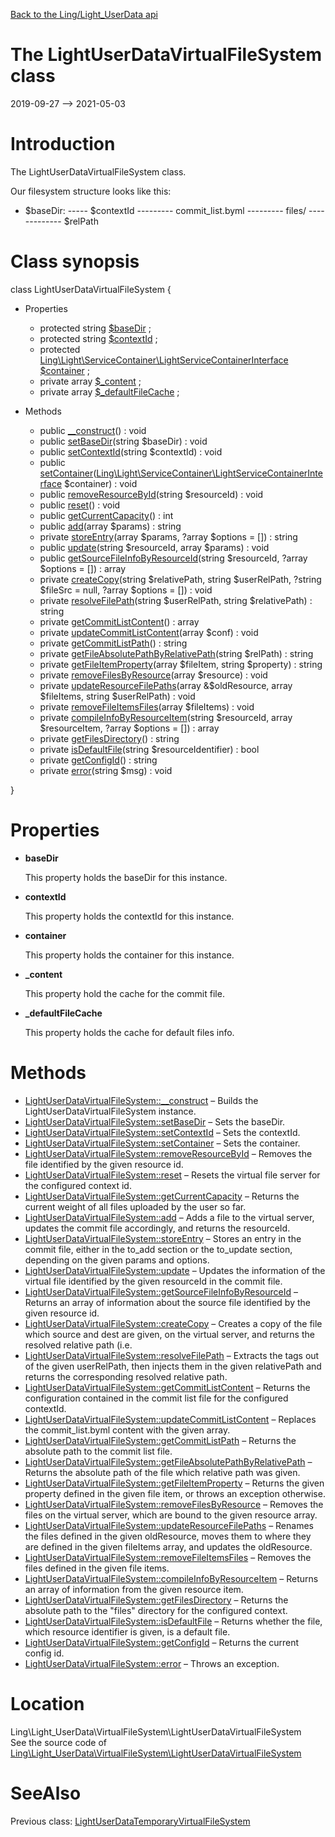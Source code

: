 [Back to the Ling/Light_UserData api](https://github.com/lingtalfi/Light_UserData/blob/master/doc/api/Ling/Light_UserData.md)



The LightUserDataVirtualFileSystem class
================
2019-09-27 --> 2021-05-03






Introduction
============

The LightUserDataVirtualFileSystem class.


Our filesystem structure looks like this:

- $baseDir:
----- $contextId
--------- commit_list.byml
--------- files/
------------- $relPath



Class synopsis
==============


class <span class="pl-k">LightUserDataVirtualFileSystem</span>  {

- Properties
    - protected string [$baseDir](#property-baseDir) ;
    - protected string [$contextId](#property-contextId) ;
    - protected [Ling\Light\ServiceContainer\LightServiceContainerInterface](https://github.com/lingtalfi/Light/blob/master/doc/api/Ling/Light/ServiceContainer/LightServiceContainerInterface.md) [$container](#property-container) ;
    - private array [$_content](#property-_content) ;
    - private array [$_defaultFileCache](#property-_defaultFileCache) ;

- Methods
    - public [__construct](https://github.com/lingtalfi/Light_UserData/blob/master/doc/api/Ling/Light_UserData/VirtualFileSystem/LightUserDataVirtualFileSystem/__construct.md)() : void
    - public [setBaseDir](https://github.com/lingtalfi/Light_UserData/blob/master/doc/api/Ling/Light_UserData/VirtualFileSystem/LightUserDataVirtualFileSystem/setBaseDir.md)(string $baseDir) : void
    - public [setContextId](https://github.com/lingtalfi/Light_UserData/blob/master/doc/api/Ling/Light_UserData/VirtualFileSystem/LightUserDataVirtualFileSystem/setContextId.md)(string $contextId) : void
    - public [setContainer](https://github.com/lingtalfi/Light_UserData/blob/master/doc/api/Ling/Light_UserData/VirtualFileSystem/LightUserDataVirtualFileSystem/setContainer.md)([Ling\Light\ServiceContainer\LightServiceContainerInterface](https://github.com/lingtalfi/Light/blob/master/doc/api/Ling/Light/ServiceContainer/LightServiceContainerInterface.md) $container) : void
    - public [removeResourceById](https://github.com/lingtalfi/Light_UserData/blob/master/doc/api/Ling/Light_UserData/VirtualFileSystem/LightUserDataVirtualFileSystem/removeResourceById.md)(string $resourceId) : void
    - public [reset](https://github.com/lingtalfi/Light_UserData/blob/master/doc/api/Ling/Light_UserData/VirtualFileSystem/LightUserDataVirtualFileSystem/reset.md)() : void
    - public [getCurrentCapacity](https://github.com/lingtalfi/Light_UserData/blob/master/doc/api/Ling/Light_UserData/VirtualFileSystem/LightUserDataVirtualFileSystem/getCurrentCapacity.md)() : int
    - public [add](https://github.com/lingtalfi/Light_UserData/blob/master/doc/api/Ling/Light_UserData/VirtualFileSystem/LightUserDataVirtualFileSystem/add.md)(array $params) : string
    - private [storeEntry](https://github.com/lingtalfi/Light_UserData/blob/master/doc/api/Ling/Light_UserData/VirtualFileSystem/LightUserDataVirtualFileSystem/storeEntry.md)(array $params, ?array $options = []) : string
    - public [update](https://github.com/lingtalfi/Light_UserData/blob/master/doc/api/Ling/Light_UserData/VirtualFileSystem/LightUserDataVirtualFileSystem/update.md)(string $resourceId, array $params) : void
    - public [getSourceFileInfoByResourceId](https://github.com/lingtalfi/Light_UserData/blob/master/doc/api/Ling/Light_UserData/VirtualFileSystem/LightUserDataVirtualFileSystem/getSourceFileInfoByResourceId.md)(string $resourceId, ?array $options = []) : array
    - private [createCopy](https://github.com/lingtalfi/Light_UserData/blob/master/doc/api/Ling/Light_UserData/VirtualFileSystem/LightUserDataVirtualFileSystem/createCopy.md)(string $relativePath, string $userRelPath, ?string $fileSrc = null, ?array $options = []) : void
    - private [resolveFilePath](https://github.com/lingtalfi/Light_UserData/blob/master/doc/api/Ling/Light_UserData/VirtualFileSystem/LightUserDataVirtualFileSystem/resolveFilePath.md)(string $userRelPath, string $relativePath) : string
    - private [getCommitListContent](https://github.com/lingtalfi/Light_UserData/blob/master/doc/api/Ling/Light_UserData/VirtualFileSystem/LightUserDataVirtualFileSystem/getCommitListContent.md)() : array
    - private [updateCommitListContent](https://github.com/lingtalfi/Light_UserData/blob/master/doc/api/Ling/Light_UserData/VirtualFileSystem/LightUserDataVirtualFileSystem/updateCommitListContent.md)(array $conf) : void
    - private [getCommitListPath](https://github.com/lingtalfi/Light_UserData/blob/master/doc/api/Ling/Light_UserData/VirtualFileSystem/LightUserDataVirtualFileSystem/getCommitListPath.md)() : string
    - private [getFileAbsolutePathByRelativePath](https://github.com/lingtalfi/Light_UserData/blob/master/doc/api/Ling/Light_UserData/VirtualFileSystem/LightUserDataVirtualFileSystem/getFileAbsolutePathByRelativePath.md)(string $relPath) : string
    - private [getFileItemProperty](https://github.com/lingtalfi/Light_UserData/blob/master/doc/api/Ling/Light_UserData/VirtualFileSystem/LightUserDataVirtualFileSystem/getFileItemProperty.md)(array $fileItem, string $property) : string
    - private [removeFilesByResource](https://github.com/lingtalfi/Light_UserData/blob/master/doc/api/Ling/Light_UserData/VirtualFileSystem/LightUserDataVirtualFileSystem/removeFilesByResource.md)(array $resource) : void
    - private [updateResourceFilePaths](https://github.com/lingtalfi/Light_UserData/blob/master/doc/api/Ling/Light_UserData/VirtualFileSystem/LightUserDataVirtualFileSystem/updateResourceFilePaths.md)(array &$oldResource, array $fileItems, string $userRelPath) : void
    - private [removeFileItemsFiles](https://github.com/lingtalfi/Light_UserData/blob/master/doc/api/Ling/Light_UserData/VirtualFileSystem/LightUserDataVirtualFileSystem/removeFileItemsFiles.md)(array $fileItems) : void
    - private [compileInfoByResourceItem](https://github.com/lingtalfi/Light_UserData/blob/master/doc/api/Ling/Light_UserData/VirtualFileSystem/LightUserDataVirtualFileSystem/compileInfoByResourceItem.md)(string $resourceId, array $resourceItem, ?array $options = []) : array
    - private [getFilesDirectory](https://github.com/lingtalfi/Light_UserData/blob/master/doc/api/Ling/Light_UserData/VirtualFileSystem/LightUserDataVirtualFileSystem/getFilesDirectory.md)() : string
    - private [isDefaultFile](https://github.com/lingtalfi/Light_UserData/blob/master/doc/api/Ling/Light_UserData/VirtualFileSystem/LightUserDataVirtualFileSystem/isDefaultFile.md)(string $resourceIdentifier) : bool
    - private [getConfigId](https://github.com/lingtalfi/Light_UserData/blob/master/doc/api/Ling/Light_UserData/VirtualFileSystem/LightUserDataVirtualFileSystem/getConfigId.md)() : string
    - private [error](https://github.com/lingtalfi/Light_UserData/blob/master/doc/api/Ling/Light_UserData/VirtualFileSystem/LightUserDataVirtualFileSystem/error.md)(string $msg) : void

}




Properties
=============

- <span id="property-baseDir"><b>baseDir</b></span>

    This property holds the baseDir for this instance.
    
    

- <span id="property-contextId"><b>contextId</b></span>

    This property holds the contextId for this instance.
    
    

- <span id="property-container"><b>container</b></span>

    This property holds the container for this instance.
    
    

- <span id="property-_content"><b>_content</b></span>

    This property hold the cache for the commit file.
    
    

- <span id="property-_defaultFileCache"><b>_defaultFileCache</b></span>

    This property holds the cache for default files info.
    
    



Methods
==============

- [LightUserDataVirtualFileSystem::__construct](https://github.com/lingtalfi/Light_UserData/blob/master/doc/api/Ling/Light_UserData/VirtualFileSystem/LightUserDataVirtualFileSystem/__construct.md) &ndash; Builds the LightUserDataVirtualFileSystem instance.
- [LightUserDataVirtualFileSystem::setBaseDir](https://github.com/lingtalfi/Light_UserData/blob/master/doc/api/Ling/Light_UserData/VirtualFileSystem/LightUserDataVirtualFileSystem/setBaseDir.md) &ndash; Sets the baseDir.
- [LightUserDataVirtualFileSystem::setContextId](https://github.com/lingtalfi/Light_UserData/blob/master/doc/api/Ling/Light_UserData/VirtualFileSystem/LightUserDataVirtualFileSystem/setContextId.md) &ndash; Sets the contextId.
- [LightUserDataVirtualFileSystem::setContainer](https://github.com/lingtalfi/Light_UserData/blob/master/doc/api/Ling/Light_UserData/VirtualFileSystem/LightUserDataVirtualFileSystem/setContainer.md) &ndash; Sets the container.
- [LightUserDataVirtualFileSystem::removeResourceById](https://github.com/lingtalfi/Light_UserData/blob/master/doc/api/Ling/Light_UserData/VirtualFileSystem/LightUserDataVirtualFileSystem/removeResourceById.md) &ndash; Removes the file identified by the given resource id.
- [LightUserDataVirtualFileSystem::reset](https://github.com/lingtalfi/Light_UserData/blob/master/doc/api/Ling/Light_UserData/VirtualFileSystem/LightUserDataVirtualFileSystem/reset.md) &ndash; Resets the virtual file server for the configured context id.
- [LightUserDataVirtualFileSystem::getCurrentCapacity](https://github.com/lingtalfi/Light_UserData/blob/master/doc/api/Ling/Light_UserData/VirtualFileSystem/LightUserDataVirtualFileSystem/getCurrentCapacity.md) &ndash; Returns the current weight of all files uploaded by the user so far.
- [LightUserDataVirtualFileSystem::add](https://github.com/lingtalfi/Light_UserData/blob/master/doc/api/Ling/Light_UserData/VirtualFileSystem/LightUserDataVirtualFileSystem/add.md) &ndash; Adds a file to the virtual server, updates the commit file accordingly, and returns the resourceId.
- [LightUserDataVirtualFileSystem::storeEntry](https://github.com/lingtalfi/Light_UserData/blob/master/doc/api/Ling/Light_UserData/VirtualFileSystem/LightUserDataVirtualFileSystem/storeEntry.md) &ndash; Stores an entry in the commit file, either in the to_add section or the to_update section, depending on the given params and options.
- [LightUserDataVirtualFileSystem::update](https://github.com/lingtalfi/Light_UserData/blob/master/doc/api/Ling/Light_UserData/VirtualFileSystem/LightUserDataVirtualFileSystem/update.md) &ndash; Updates the information of the virtual file identified by the given resourceId in the commit file.
- [LightUserDataVirtualFileSystem::getSourceFileInfoByResourceId](https://github.com/lingtalfi/Light_UserData/blob/master/doc/api/Ling/Light_UserData/VirtualFileSystem/LightUserDataVirtualFileSystem/getSourceFileInfoByResourceId.md) &ndash; Returns an array of information about the source file identified by the given resource id.
- [LightUserDataVirtualFileSystem::createCopy](https://github.com/lingtalfi/Light_UserData/blob/master/doc/api/Ling/Light_UserData/VirtualFileSystem/LightUserDataVirtualFileSystem/createCopy.md) &ndash; Creates a copy of the file which source and dest are given, on the virtual server, and returns the resolved relative path (i.e.
- [LightUserDataVirtualFileSystem::resolveFilePath](https://github.com/lingtalfi/Light_UserData/blob/master/doc/api/Ling/Light_UserData/VirtualFileSystem/LightUserDataVirtualFileSystem/resolveFilePath.md) &ndash; Extracts the tags out of the given userRelPath, then injects them in the given relativePath and returns the corresponding resolved relative path.
- [LightUserDataVirtualFileSystem::getCommitListContent](https://github.com/lingtalfi/Light_UserData/blob/master/doc/api/Ling/Light_UserData/VirtualFileSystem/LightUserDataVirtualFileSystem/getCommitListContent.md) &ndash; Returns the configuration contained in the commit list file for the configured contextId.
- [LightUserDataVirtualFileSystem::updateCommitListContent](https://github.com/lingtalfi/Light_UserData/blob/master/doc/api/Ling/Light_UserData/VirtualFileSystem/LightUserDataVirtualFileSystem/updateCommitListContent.md) &ndash; Replaces the commit_list.byml content with the given array.
- [LightUserDataVirtualFileSystem::getCommitListPath](https://github.com/lingtalfi/Light_UserData/blob/master/doc/api/Ling/Light_UserData/VirtualFileSystem/LightUserDataVirtualFileSystem/getCommitListPath.md) &ndash; Returns the absolute path to the commit list file.
- [LightUserDataVirtualFileSystem::getFileAbsolutePathByRelativePath](https://github.com/lingtalfi/Light_UserData/blob/master/doc/api/Ling/Light_UserData/VirtualFileSystem/LightUserDataVirtualFileSystem/getFileAbsolutePathByRelativePath.md) &ndash; Returns the absolute path of the file which relative path was given.
- [LightUserDataVirtualFileSystem::getFileItemProperty](https://github.com/lingtalfi/Light_UserData/blob/master/doc/api/Ling/Light_UserData/VirtualFileSystem/LightUserDataVirtualFileSystem/getFileItemProperty.md) &ndash; Returns the given property defined in the given file item, or throws an exception otherwise.
- [LightUserDataVirtualFileSystem::removeFilesByResource](https://github.com/lingtalfi/Light_UserData/blob/master/doc/api/Ling/Light_UserData/VirtualFileSystem/LightUserDataVirtualFileSystem/removeFilesByResource.md) &ndash; Removes the files on the virtual server, which are bound to the given resource array.
- [LightUserDataVirtualFileSystem::updateResourceFilePaths](https://github.com/lingtalfi/Light_UserData/blob/master/doc/api/Ling/Light_UserData/VirtualFileSystem/LightUserDataVirtualFileSystem/updateResourceFilePaths.md) &ndash; Renames the files defined in the given oldResource, moves them to where they are defined in the given fileItems array, and updates the oldResource.
- [LightUserDataVirtualFileSystem::removeFileItemsFiles](https://github.com/lingtalfi/Light_UserData/blob/master/doc/api/Ling/Light_UserData/VirtualFileSystem/LightUserDataVirtualFileSystem/removeFileItemsFiles.md) &ndash; Removes the files defined in the given file items.
- [LightUserDataVirtualFileSystem::compileInfoByResourceItem](https://github.com/lingtalfi/Light_UserData/blob/master/doc/api/Ling/Light_UserData/VirtualFileSystem/LightUserDataVirtualFileSystem/compileInfoByResourceItem.md) &ndash; Returns an array of information from the given resource item.
- [LightUserDataVirtualFileSystem::getFilesDirectory](https://github.com/lingtalfi/Light_UserData/blob/master/doc/api/Ling/Light_UserData/VirtualFileSystem/LightUserDataVirtualFileSystem/getFilesDirectory.md) &ndash; Returns the absolute path to the "files" directory for the configured context.
- [LightUserDataVirtualFileSystem::isDefaultFile](https://github.com/lingtalfi/Light_UserData/blob/master/doc/api/Ling/Light_UserData/VirtualFileSystem/LightUserDataVirtualFileSystem/isDefaultFile.md) &ndash; Returns whether the file, which resource identifier is given, is a default file.
- [LightUserDataVirtualFileSystem::getConfigId](https://github.com/lingtalfi/Light_UserData/blob/master/doc/api/Ling/Light_UserData/VirtualFileSystem/LightUserDataVirtualFileSystem/getConfigId.md) &ndash; Returns the current config id.
- [LightUserDataVirtualFileSystem::error](https://github.com/lingtalfi/Light_UserData/blob/master/doc/api/Ling/Light_UserData/VirtualFileSystem/LightUserDataVirtualFileSystem/error.md) &ndash; Throws an exception.





Location
=============
Ling\Light_UserData\VirtualFileSystem\LightUserDataVirtualFileSystem<br>
See the source code of [Ling\Light_UserData\VirtualFileSystem\LightUserDataVirtualFileSystem](https://github.com/lingtalfi/Light_UserData/blob/master/VirtualFileSystem/LightUserDataVirtualFileSystem.php)



SeeAlso
==============
Previous class: [LightUserDataTemporaryVirtualFileSystem](https://github.com/lingtalfi/Light_UserData/blob/master/doc/api/Ling/Light_UserData/TemporaryVirtualFileSystem/LightUserDataTemporaryVirtualFileSystem.md)<br>
